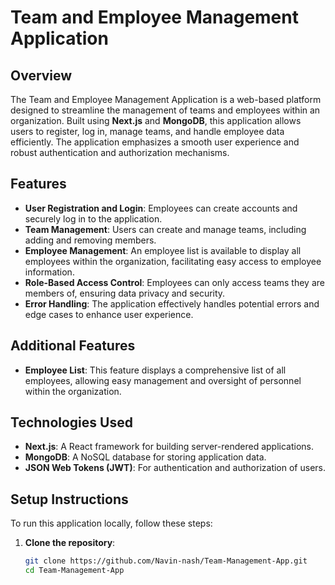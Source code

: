 # Team and Employee Management Application

## Overview

The Team and Employee Management Application is a web-based platform designed to streamline the management of teams and employees within an organization. Built using **Next.js** and **MongoDB**, this application allows users to register, log in, manage teams, and handle employee data efficiently. The application emphasizes a smooth user experience and robust authentication and authorization mechanisms.

## Features

- **User Registration and Login**: Employees can create accounts and securely log in to the application.
- **Team Management**: Users can create and manage teams, including adding and removing members.
- **Employee Management**: An employee list is available to display all employees within the organization, facilitating easy access to employee information.
- **Role-Based Access Control**: Employees can only access teams they are members of, ensuring data privacy and security.
- **Error Handling**: The application effectively handles potential errors and edge cases to enhance user experience.

## Additional Features

- **Employee List**: This feature displays a comprehensive list of all employees, allowing easy management and oversight of personnel within the organization.

## Technologies Used

- **Next.js**: A React framework for building server-rendered applications.
- **MongoDB**: A NoSQL database for storing application data.
- **JSON Web Tokens (JWT)**: For authentication and authorization of users.

## Setup Instructions

To run this application locally, follow these steps:

1. **Clone the repository**:
   ```bash
   git clone https://github.com/Navin-nash/Team-Management-App.git
   cd Team-Management-App

